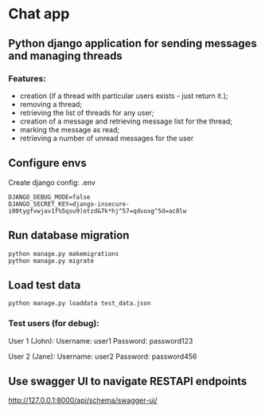 # Chat app
## Python django application for sending messages and managing threads
### Features:
* creation (if a thread with particular users exists - just return it.);
* removing a thread;
* retrieving the list of threads for any user;
* creation of a message and retrieving message list for the thread;
* marking the message as read;
* retrieving a number of unread messages for the user


## Configure envs

Create django config: .env
```
DJANGO_DEBUG_MODE=false
DJANGO_SECRET_KEY=django-insecure-i00tygfvwjav1f%5qsu9)otzd&7k*hj^57=qdvoxg^5d=ac8lw
```


## Run database migration
```
python manage.py makemigrations
python manage.py migrate
```

## Load test data

```
python manage.py loaddata test_data.json
```

### Test users (for debug):

User 1 (John):
Username: user1
Password: password123

User 2 (Jane):
Username: user2
Password: password456

## Use swagger UI to navigate RESTAPI endpoints

http://127.0.0.1:8000/api/schema/swagger-ui/

